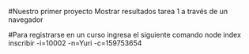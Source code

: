 #Nuestro primer proyecto
Mostrar resultados tarea 1 a través de un navegador

#Para registrarse en un curso ingresa el siguiente comando
node index inscribir -i=10002 -n=Yuri -c=159753654
